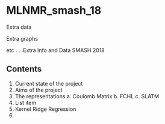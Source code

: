 # MLNMR_smash_18

Extra data

Extra graphs

etc . . .Extra Info and Data SMASH 2018

## Contents

 1. Current state of the project
 2. Aims of the project
 3. The representations
	 a. Coulomb Matrix
	 b. FCHL
	 c. SLATM 
 4. List item
 5. Kernel Ridge Regression
 6. 

<!--stackedit_data:
eyJoaXN0b3J5IjpbMTk1OTgwNDI0MV19
-->